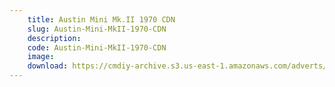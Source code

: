 ```yaml
---
    title: Austin Mini Mk.II 1970 CDN
    slug: Austin-Mini-MkII-1970-CDN
    description:
    code: Austin-Mini-MkII-1970-CDN
    image:
    download: https://cmdiy-archive.s3.us-east-1.amazonaws.com/adverts/documents/Austin+Mini+Mk.II+1970+CDN.pdf
---
```

<!-- Content of the page -->

##
        